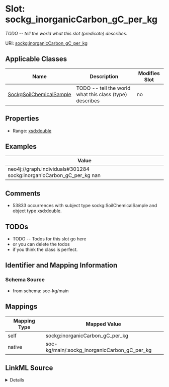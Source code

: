 

# Slot: sockg_inorganicCarbon_gC_per_kg


_TODO -- tell the world what this slot (predicate) describes._





URI: [sockg:inorganicCarbon_gC_per_kg](http://www.semanticweb.org/sockg/ontologies/2024/0/soil-carbon-ontology/inorganicCarbon_gC_per_kg)



<!-- no inheritance hierarchy -->





## Applicable Classes

| Name | Description | Modifies Slot |
| --- | --- | --- |
| [SockgSoilChemicalSample](../classes/SockgSoilChemicalSample.md) | TODO -- tell the world what this class (type) describes |  no  |







## Properties

* Range: [xsd:double](http://www.w3.org/2001/XMLSchema#double)






## Examples

| Value |
| --- |
| neo4j://graph.individuals#301284 sockg:inorganicCarbon_gC_per_kg nan |

## Comments

* 53833 occurrences with subject type sockg:SoilChemicalSample and object type xsd:double.

## TODOs

* TODO -- Todos for this slot go here
* or you can delete the todos
* if you think the class is perfect.

## Identifier and Mapping Information







### Schema Source


* from schema: soc-kg/main




## Mappings

| Mapping Type | Mapped Value |
| ---  | ---  |
| self | sockg:inorganicCarbon_gC_per_kg |
| native | soc-kg/main/:sockg_inorganicCarbon_gC_per_kg |




## LinkML Source

<details>
```yaml
name: sockg_inorganicCarbon_gC_per_kg
description: TODO -- tell the world what this slot (predicate) describes.
todos:
- TODO -- Todos for this slot go here
- or you can delete the todos
- if you think the class is perfect.
comments:
- 53833 occurrences with subject type sockg:SoilChemicalSample and object type xsd:double.
examples:
- value: neo4j://graph.individuals#301284 sockg:inorganicCarbon_gC_per_kg nan
from_schema: soc-kg/main
rank: 1000
slot_uri: sockg:inorganicCarbon_gC_per_kg
alias: sockg_inorganicCarbon_gC_per_kg
domain_of:
- sockg_SoilChemicalSample
range: double

```
</details>